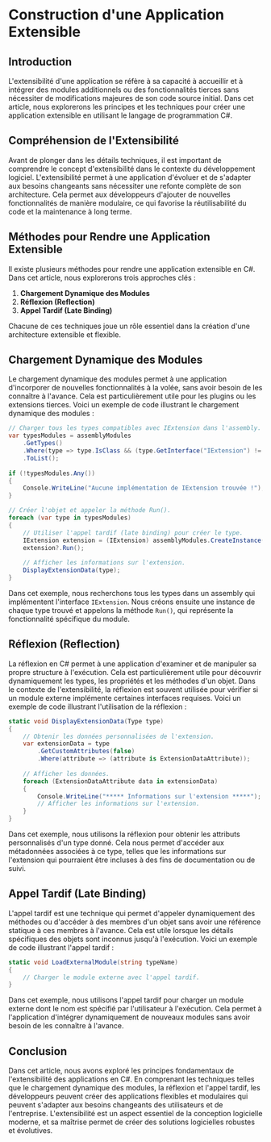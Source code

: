  # Construction d'une Application Extensible

## Introduction

L'extensibilité d'une application se réfère à sa capacité à accueillir et à intégrer des modules additionnels ou des fonctionnalités tierces sans nécessiter de modifications majeures de son code source initial. Dans cet article, nous explorerons les principes et les techniques pour créer une application extensible en utilisant le langage de programmation C#.

## Compréhension de l'Extensibilité

Avant de plonger dans les détails techniques, il est important de comprendre le concept d'extensibilité dans le contexte du développement logiciel. L'extensibilité permet à une application d'évoluer et de s'adapter aux besoins changeants sans nécessiter une refonte complète de son architecture. Cela permet aux développeurs d'ajouter de nouvelles fonctionnalités de manière modulaire, ce qui favorise la réutilisabilité du code et la maintenance à long terme.

## Méthodes pour Rendre une Application Extensible

Il existe plusieurs méthodes pour rendre une application extensible en C#. Dans cet article, nous explorerons trois approches clés :

1. **Chargement Dynamique des Modules**
2. **Réflexion (Reflection)**
3. **Appel Tardif (Late Binding)**

Chacune de ces techniques joue un rôle essentiel dans la création d'une architecture extensible et flexible.

## Chargement Dynamique des Modules

Le chargement dynamique des modules permet à une application d'incorporer de nouvelles fonctionnalités à la volée, sans avoir besoin de les connaître à l'avance. Cela est particulièrement utile pour les plugins ou les extensions tierces. Voici un exemple de code illustrant le chargement dynamique des modules :

```csharp
// Charger tous les types compatibles avec IExtension dans l'assembly.
var typesModules = assemblyModules
    .GetTypes()
    .Where(type => type.IsClass && (type.GetInterface("IExtension") != null))
    .ToList();
    
if (!typesModules.Any())
{
    Console.WriteLine("Aucune implémentation de IExtension trouvée !");
}

// Créer l'objet et appeler la méthode Run().
foreach (var type in typesModules)
{
    // Utiliser l'appel tardif (late binding) pour créer le type.
    IExtension extension = (IExtension) assemblyModules.CreateInstance(type.FullName, true);
    extension?.Run();
    
    // Afficher les informations sur l'extension.
    DisplayExtensionData(type);
}
```

Dans cet exemple, nous recherchons tous les types dans un assembly qui implémentent l'interface `IExtension`. Nous créons ensuite une instance de chaque type trouvé et appelons la méthode `Run()`, qui représente la fonctionnalité spécifique du module.

## Réflexion (Reflection)

La réflexion en C# permet à une application d'examiner et de manipuler sa propre structure à l'exécution. Cela est particulièrement utile pour découvrir dynamiquement les types, les propriétés et les méthodes d'un objet. Dans le contexte de l'extensibilité, la réflexion est souvent utilisée pour vérifier si un module externe implémente certaines interfaces requises. Voici un exemple de code illustrant l'utilisation de la réflexion :

```csharp
static void DisplayExtensionData(Type type)
{
    // Obtenir les données personnalisées de l'extension.
    var extensionData = type
        .GetCustomAttributes(false)
        .Where(attribute => (attribute is ExtensionDataAttribute));
    
    // Afficher les données.
    foreach (ExtensionDataAttribute data in extensionData)
    {
        Console.WriteLine("***** Informations sur l'extension *****");
        // Afficher les informations sur l'extension.
    }
}
```

Dans cet exemple, nous utilisons la réflexion pour obtenir les attributs personnalisés d'un type donné. Cela nous permet d'accéder aux métadonnées associées à ce type, telles que les informations sur l'extension qui pourraient être incluses à des fins de documentation ou de suivi.

## Appel Tardif (Late Binding)

L'appel tardif est une technique qui permet d'appeler dynamiquement des méthodes ou d'accéder à des membres d'un objet sans avoir une référence statique à ces membres à l'avance. Cela est utile lorsque les détails spécifiques des objets sont inconnus jusqu'à l'exécution. Voici un exemple de code illustrant l'appel tardif :

```csharp
static void LoadExternalModule(string typeName)
{
    // Charger le module externe avec l'appel tardif.
}
```

Dans cet exemple, nous utilisons l'appel tardif pour charger un module externe dont le nom est spécifié par l'utilisateur à l'exécution. Cela permet à l'application d'intégrer dynamiquement de nouveaux modules sans avoir besoin de les connaître à l'avance.

## Conclusion

Dans cet article, nous avons exploré les principes fondamentaux de l'extensibilité des applications en C#. En comprenant les techniques telles que le chargement dynamique des modules, la réflexion et l'appel tardif, les développeurs peuvent créer des applications flexibles et modulaires qui peuvent s'adapter aux besoins changeants des utilisateurs et de l'entreprise. L'extensibilité est un aspect essentiel de la conception logicielle moderne, et sa maîtrise permet de créer des solutions logicielles robustes et évolutives.